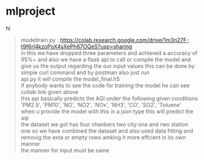 # mlproject
hi 
<br>
>modeltrain.py : https://colab.research.google.com/drive/1m3n27F-t9f6rI4kzoPoX4sXePh67OQeS?usp=sharing<br>
>in this we have dropped three parameters and achieved a accuracy of 95%+ and also we have a flask api to call or compile the model and give us the output regarding the our input values this can be done by simple curl command and by postman also just run <br>
>api.py it will compile the model_final.h5<br>
>if anybody wants to see the code for training the model he can see collab link given above<br>
>this api basically predicts the AQI under the following given conditions <br>
>'PM2.5', 'PM10', 'NO', 'NO2', 'NOx', 'NH3', 'CO', 'SO2', 'Toluene'<br>
>when u provide the model with this in a json type this will predict the aqi <br>
>the dataset we got has four chanbers two city one and rwo station one so we have combined the dataset and also used data fitting and removig the exta or empty rows amking it more effcient in its own manner <br>
>the manner for input must be same<br>
